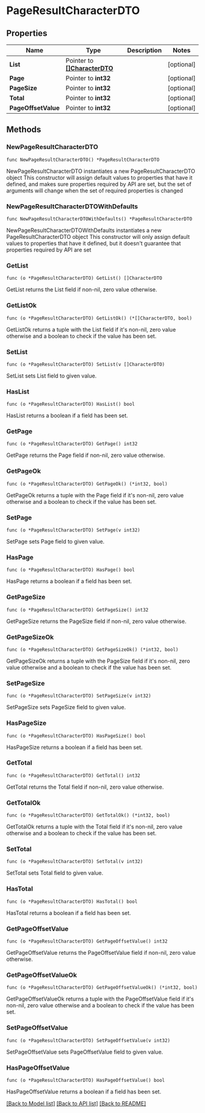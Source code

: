 # PageResultCharacterDTO

## Properties

Name | Type | Description | Notes
------------ | ------------- | ------------- | -------------
**List** | Pointer to [**[]CharacterDTO**](CharacterDTO.md) |  | [optional] 
**Page** | Pointer to **int32** |  | [optional] 
**PageSize** | Pointer to **int32** |  | [optional] 
**Total** | Pointer to **int32** |  | [optional] 
**PageOffsetValue** | Pointer to **int32** |  | [optional] 

## Methods

### NewPageResultCharacterDTO

`func NewPageResultCharacterDTO() *PageResultCharacterDTO`

NewPageResultCharacterDTO instantiates a new PageResultCharacterDTO object
This constructor will assign default values to properties that have it defined,
and makes sure properties required by API are set, but the set of arguments
will change when the set of required properties is changed

### NewPageResultCharacterDTOWithDefaults

`func NewPageResultCharacterDTOWithDefaults() *PageResultCharacterDTO`

NewPageResultCharacterDTOWithDefaults instantiates a new PageResultCharacterDTO object
This constructor will only assign default values to properties that have it defined,
but it doesn't guarantee that properties required by API are set

### GetList

`func (o *PageResultCharacterDTO) GetList() []CharacterDTO`

GetList returns the List field if non-nil, zero value otherwise.

### GetListOk

`func (o *PageResultCharacterDTO) GetListOk() (*[]CharacterDTO, bool)`

GetListOk returns a tuple with the List field if it's non-nil, zero value otherwise
and a boolean to check if the value has been set.

### SetList

`func (o *PageResultCharacterDTO) SetList(v []CharacterDTO)`

SetList sets List field to given value.

### HasList

`func (o *PageResultCharacterDTO) HasList() bool`

HasList returns a boolean if a field has been set.

### GetPage

`func (o *PageResultCharacterDTO) GetPage() int32`

GetPage returns the Page field if non-nil, zero value otherwise.

### GetPageOk

`func (o *PageResultCharacterDTO) GetPageOk() (*int32, bool)`

GetPageOk returns a tuple with the Page field if it's non-nil, zero value otherwise
and a boolean to check if the value has been set.

### SetPage

`func (o *PageResultCharacterDTO) SetPage(v int32)`

SetPage sets Page field to given value.

### HasPage

`func (o *PageResultCharacterDTO) HasPage() bool`

HasPage returns a boolean if a field has been set.

### GetPageSize

`func (o *PageResultCharacterDTO) GetPageSize() int32`

GetPageSize returns the PageSize field if non-nil, zero value otherwise.

### GetPageSizeOk

`func (o *PageResultCharacterDTO) GetPageSizeOk() (*int32, bool)`

GetPageSizeOk returns a tuple with the PageSize field if it's non-nil, zero value otherwise
and a boolean to check if the value has been set.

### SetPageSize

`func (o *PageResultCharacterDTO) SetPageSize(v int32)`

SetPageSize sets PageSize field to given value.

### HasPageSize

`func (o *PageResultCharacterDTO) HasPageSize() bool`

HasPageSize returns a boolean if a field has been set.

### GetTotal

`func (o *PageResultCharacterDTO) GetTotal() int32`

GetTotal returns the Total field if non-nil, zero value otherwise.

### GetTotalOk

`func (o *PageResultCharacterDTO) GetTotalOk() (*int32, bool)`

GetTotalOk returns a tuple with the Total field if it's non-nil, zero value otherwise
and a boolean to check if the value has been set.

### SetTotal

`func (o *PageResultCharacterDTO) SetTotal(v int32)`

SetTotal sets Total field to given value.

### HasTotal

`func (o *PageResultCharacterDTO) HasTotal() bool`

HasTotal returns a boolean if a field has been set.

### GetPageOffsetValue

`func (o *PageResultCharacterDTO) GetPageOffsetValue() int32`

GetPageOffsetValue returns the PageOffsetValue field if non-nil, zero value otherwise.

### GetPageOffsetValueOk

`func (o *PageResultCharacterDTO) GetPageOffsetValueOk() (*int32, bool)`

GetPageOffsetValueOk returns a tuple with the PageOffsetValue field if it's non-nil, zero value otherwise
and a boolean to check if the value has been set.

### SetPageOffsetValue

`func (o *PageResultCharacterDTO) SetPageOffsetValue(v int32)`

SetPageOffsetValue sets PageOffsetValue field to given value.

### HasPageOffsetValue

`func (o *PageResultCharacterDTO) HasPageOffsetValue() bool`

HasPageOffsetValue returns a boolean if a field has been set.


[[Back to Model list]](../README.md#documentation-for-models) [[Back to API list]](../README.md#documentation-for-api-endpoints) [[Back to README]](../README.md)


